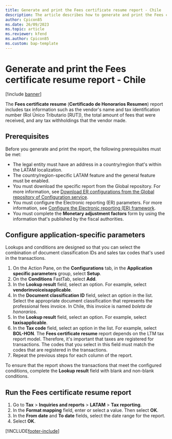 ```yaml
---
title: Generate and print the Fees certificate resume report - Chile
description: The article describes how to generate and print the Fees certificate resume report for Chile.
author: Cpicon85 
ms.date: 26/09/2023 
ms.topic: article
ms.reviewer: kfend
ms.author: Cpicon85 
ms.custom: bap-template
---
```


# Generate and print the Fees certificate resume report - Chile

[!include [banner](../../includes/banner.md)]

The **Fees certificate resume** (**Certificado de Honorarios Resumen**) report includes tax information such as the vendor's name and tax identification number (Rol Único Tributario \[RUT\]), the total amount of fees that were received, and any tax withholdings that the vendor made.

## Prerequisites

Before you generate and print the report, the following prerequisites must be met:

- The legal entity must have an address in a country/region that's within the LATAM localization.
- The country/region-specific LATAM feature and the general feature must be enabled.
- You must download the specific report from the Global repository. For more information, see [Download ER configurations from the Global repository of Configuration service](../../../fin-ops-core/dev-itpro/analytics/er-download-configurations-global-repo.md).
- You must configure the Electronic reporting (ER) parameters. For more information, see [Configure the Electronic reporting (ER) framework](../../../fin-ops-core/dev-itpro/analytics/electronic-reporting-er-configure-parameters.md).
- You must complete the **Monetary adjustment factors** form by using the information that's published by the fiscal authorities.

## Configure application-specific parameters

Lookups and conditions are designed so that you can select the combination of document classification IDs and sales tax codes that's used in the transactions.

1. On the Action Pane, on the **Configurations** tab, in the **Application specific parameters** group, select **Setup**.
2. On the **Conditions** FastTab, select **Add**.
3. In the **Lookup result** field, select an option. For example, select **vendorinvoiceisapplicable**.
4. In the **Document classification ID** field, select an option in the list. Select the appropriate document classification that represents the professional fees invoice. In Chile, this invoice is named *boleta de honorarios*.
5. In the **Lookup result** field, select an option. For example, select **taxisapplicable**.
6. In the **Tax code** field, select an option in the list. For example, select **BOL-HON**. The **Fees certificate resume** report depends on the LTM tax report model. Therefore, it's important that taxes are registered for transactions. The codes that you select in this field must match the codes that are registered in the transactions.
7. Repeat the previous steps for each column of the report.

To ensure that the report shows the transactions that meet the configured conditions, complete the **Lookup result** field with blank and non-blank conditions.

## Run the Fees certificate resume report

1. Go to **Tax** \> **Inquiries and reports** \> **LATAM** \> **Tax reporting**.
2. In the **Format mapping** field, enter or select a value. Then select **OK**.
3. In the **From date** and **To date** fields, select the date range for the report.
4. Select **OK**.

[!INCLUDE[footer-include](../../../includes/footer-banner.md)]
